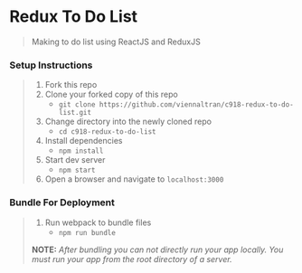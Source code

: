# Redux To Do List

> Making to do list using ReactJS and ReduxJS

### Setup Instructions

> 1. Fork this repo
> 1. Clone your forked copy of this repo
>    - `git clone https://github.com/viennaltran/c918-redux-to-do-list.git`
> 1. Change directory into the newly cloned repo
>    - `cd c918-redux-to-do-list`
> 1. Install dependencies 
>    - `npm install`
> 1. Start dev server
>    - `npm start`
> 1. Open a browser and navigate to `localhost:3000`

### Bundle For Deployment

> 1. Run webpack to bundle files
>    - `npm run bundle`
> 
> **NOTE:** *After bundling you can not directly run your app locally. You must run your app from the root directory of a server.*

